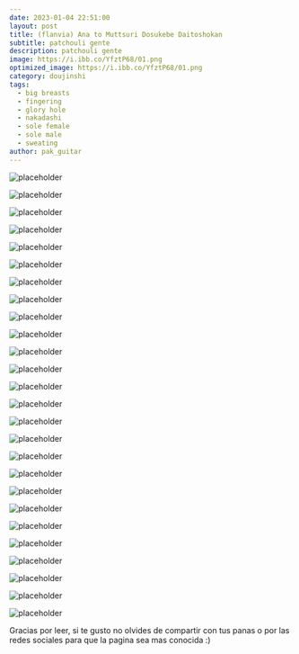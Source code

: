 ```yaml
---
date: 2023-01-04 22:51:00
layout: post
title: (flanvia) Ana to Muttsuri Dosukebe Daitoshokan
subtitle: patchouli gente
description: patchouli gente
image: https://i.ibb.co/YfztP68/01.png
optimized_image: https://i.ibb.co/YfztP68/01.png
category: doujinshi
tags:
  - big breasts
  - fingering
  - glory hole
  - nakadashi
  - sole female
  - sole male
  - sweating
author: pak_guitar
---
```


![placeholder](https://i.ibb.co/HqGy5v6/02.png)

![placeholder](https://i.ibb.co/M240sWn/03.png)

![placeholder](https://i.ibb.co/jH7W2pH/04.png)

![placeholder](https://i.ibb.co/NsQzG3N/05.png)

![placeholder](https://i.ibb.co/TczL148/06.png)

![placeholder](https://i.ibb.co/2sM2Kjh/07.png)

![placeholder](https://i.ibb.co/PTSDbGh/08.png)

![placeholder](https://i.ibb.co/4d5Z6Q0/09.png)

![placeholder](https://i.ibb.co/kS0psYF/10.png)

![placeholder](https://i.ibb.co/TKQ5Bf8/11.png)

![placeholder](https://i.ibb.co/bgGPtnv/12.png)

![placeholder](https://i.ibb.co/vhm6WMn/13.png)

![placeholder](https://i.ibb.co/0JwmTwq/14.png)

![placeholder](https://i.ibb.co/dmdhw3Y/15.png)

![placeholder](https://i.ibb.co/D9B29Xv/16.png)

![placeholder](https://i.ibb.co/64r6RKG/17.png)

![placeholder](https://i.ibb.co/s6zXVjK/18.png)

![placeholder](https://i.ibb.co/fMmhHQd/19.png)

![placeholder](https://i.ibb.co/s20Nsk4/20.png)

![placeholder](https://i.ibb.co/0KmSNRP/21.png)

![placeholder](https://i.ibb.co/W02zzZG/22.png)

![placeholder](https://i.ibb.co/fqswLKM/23.png)

![placeholder](https://i.ibb.co/p0w2rb6/24.png)

![placeholder](https://i.ibb.co/J2fJ5Hb/25.png)

![placeholder](https://i.ibb.co/gwvxn9P/26.png)

![placeholder](https://i.ibb.co/v1snTvT/27.png)



Gracias por leer, si te gusto no olvides de compartir
con tus panas o por las redes sociales para que la
pagina sea mas conocida :)
